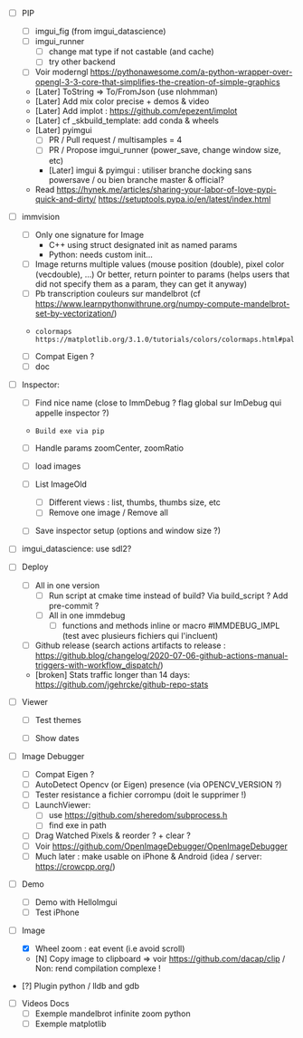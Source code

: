 * [ ] PIP
  * [ ] imgui_fig (from imgui_datascience)
  * [ ] imgui_runner
    * [ ] change mat type if not castable (and cache)
    * [ ] try other backend
  * [ ] Voir moderngl https://pythonawesome.com/a-python-wrapper-over-opengl-3-3-core-that-simplifies-the-creation-of-simple-graphics
  * [Later] ToString => To/FromJson (use nlohmman)
  * [Later] Add mix color precise + demos & video
  * [Later] Add implot : https://github.com/epezent/implot
  * [Later] cf _skbuild_template: add conda & wheels
  * [Later] pyimgui
      * [ ] PR / Pull request / multisamples = 4
      * [ ] PR / Propose imgui_runner (power_save, change window size, etc)
      * [Later] imgui & pyimgui : utiliser branche docking sans powersave / ou bien branche master & official?
  * Read https://hynek.me/articles/sharing-your-labor-of-love-pypi-quick-and-dirty/
    https://setuptools.pypa.io/en/latest/index.html


 * [ ] immvision
     * [ ] Only one signature for Image 
       * C++ using struct designated init as named params
       * Python: needs custom init...
     * [ ] Image returns multiple values (mouse position (double), pixel color (vecdouble), ...)
           Or better, return pointer to params (helps users that did not specify them as a param, they can get it anyway)
     * [ ] Pb transcription couleurs sur mandelbrot (cf https://www.learnpythonwithrune.org/numpy-compute-mandelbrot-set-by-vectorization/) 
     *     colormaps https://matplotlib.org/3.1.0/tutorials/colors/colormaps.html#palettable
     * [ ] Compat Eigen ?
     * [ ] doc
  
 * [ ] Inspector:
   * [ ] Find nice name (close to ImmDebug ? flag global sur ImDebug qui appelle inspector ?)
   *     Build exe via pip
   * [ ] Handle params zoomCenter, zoomRatio
   * [ ] load images
   * [ ] List ImageOld
     * [ ] Different views : list, thumbs, thumbs size, etc
     * [ ] Remove one image / Remove all
   * [ ] Save inspector setup (options and window size ?)


* [ ] imgui_datascience: use sdl2?
* [ ] Deploy
    * [ ] All in one version
        * [ ] Run script at cmake time instead of build? Via build_script ? Add pre-commit ?
        * [ ] All in one immdebug
            * [ ] functions and methods inline or macro #IMMDEBUG_IMPL (test avec plusieurs fichiers qui l'incluent)
    * [ ] Github release (search actions artifacts to release : https://github.blog/changelog/2020-07-06-github-actions-manual-triggers-with-workflow_dispatch/)
    * [broken] Stats traffic longer than 14 days: https://github.com/jgehrcke/github-repo-stats


* [ ] Viewer
  * [ ] Test themes
  * [ ] Show dates


* [ ] Image Debugger
  * [ ] Compat Eigen ?
  * [ ] AutoDetect Opencv (or Eigen) presence (via OPENCV_VERSION ?)
  * [ ] Tester resistance a fichier corrompu (doit le supprimer !) 
  * [ ] LaunchViewer: 
    * [ ] use https://github.com/sheredom/subprocess.h
    * [ ] find exe in path
  * [ ] Drag Watched Pixels & reorder ? + clear ?
  * [ ] Voir https://github.com/OpenImageDebugger/OpenImageDebugger
  * [ ] Much later : make usable on iPhone & Android (idea / server: https://crowcpp.org/) 

* [ ] Demo
  * [ ] Demo with HelloImgui
  * [ ] Test iPhone

* [ ] Image
  * [X] Wheel zoom : eat event (i.e avoid scroll)
  * [N] Copy image to clipboard => voir https://github.com/dacap/clip / Non: rend compilation complexe !

* [?] Plugin python / lldb and gdb 


* [ ] Videos Docs
  * [ ] Exemple mandelbrot infinite zoom python
  * [ ] Exemple matplotlib